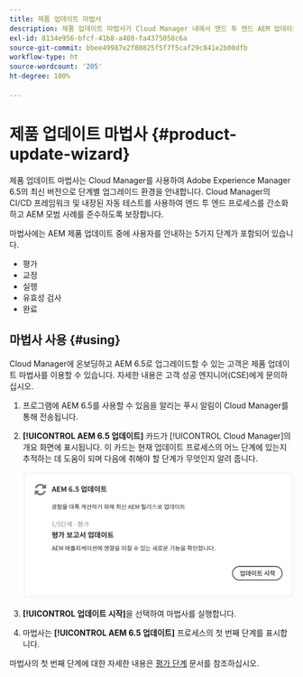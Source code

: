 ```yaml
---
title: 제품 업데이트 마법사
description: 제품 업데이트 마법사가 Cloud Manager 내에서 엔드 투 엔드 AEM 업데이트 프로세스를 간소화하는 방법을 알아보십시오.
exl-id: 8134e956-bfcf-41b8-a408-fa4375058c6a
source-git-commit: bbee49987e2f80825f5f7f5caf29c841e2b00dfb
workflow-type: ht
source-wordcount: '205'
ht-degree: 100%

---
```



# 제품 업데이트 마법사 {#product-update-wizard}

제품 업데이트 마법사는 Cloud Manager를 사용하여 Adobe Experience Manager 6.5의 최신 버전으로 단계별 업그레이드 환경을 안내합니다. Cloud Manager의 CI/CD 프레임워크 및 내장된 자동 테스트를 사용하여 엔드 투 엔드 프로세스를 간소화하고 AEM 모범 사례를 준수하도록 보장합니다.

마법사에는 AEM 제품 업데이트 중에 사용자를 안내하는 5가지 단계가 포함되어 있습니다.

* 평가
* 교정
* 실행
* 유효성 검사
* 완료

## 마법사 사용 {#using}

Cloud Manager에 온보딩하고 AEM 6.5로 업그레이드할 수 있는 고객은 제품 업데이트 마법사를 이용할 수 있습니다. 자세한 내용은 고객 성공 엔지니어(CSE)에게 문의하십시오.

1. 프로그램에 AEM 6.5를 사용할 수 있음을 알리는 푸시 알림이 Cloud Manager를 통해 전송됩니다.

1. **[!UICONTROL AEM 6.5 업데이트]** 카드가 [!UICONTROL Cloud Manager]의 개요 화면에 표시됩니다. 이 카드는 현재 업데이트 프로세스의 어느 단계에 있는지 추적하는 데 도움이 되며 다음에 취해야 할 단계가 무엇인지 알려 줍니다.

   ![업데이트 마법사 카드](/help/assets/Start-Update.png)

1. **[!UICONTROL 업데이트 시작]**&#x200B;을 선택하여 마법사를 실행합니다.

1. 마법사는 **[!UICONTROL AEM 6.5 업데이트]** 프로세스의 첫 번째 단계를 표시합니다.

마법사의 첫 번째 단계에 대한 자세한 내용은 [평가 단계](/help/product-update-wizard/evaluation.md) 문서를 참조하십시오.
